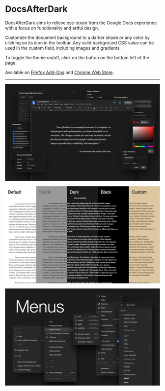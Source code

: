 # DocsAfterDark

DocsAfterDark aims to relieve eye-strain from the Google Docs experience with a focus on functionality and artful design.

Customize the document background to a darker shade or any color by clicking on its icon in the toolbar. Any valid background CSS value can be used in the custom field, including images and gradients.

To toggle the theme on/off, click on the button on the bottom left of the page.

Available on [Firefox Add-Ons](https://addons.mozilla.org/en-US/firefox/addon/docsafterdark/) and [Chrome Web Store](https://chrome.google.com/webstore/detail/docsafterdark/pihphjfnfjmdbhakhjifipfdgbpenobg).

---

![promotional image](docsafterdark.png)

![background customization](backgrounds.png)

![menus preview](menus.png)